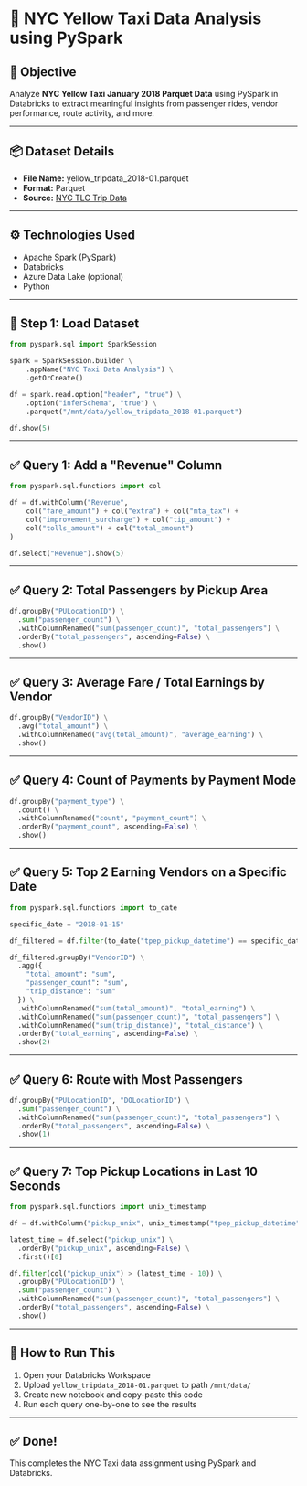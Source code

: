 # 🗽 NYC Yellow Taxi Data Analysis using PySpark

## 🎯 Objective

Analyze **NYC Yellow Taxi January 2018 Parquet Data** using PySpark in Databricks to extract meaningful insights from passenger rides, vendor performance, route activity, and more.

---

## 📦 Dataset Details

- **File Name:** yellow_tripdata_2018-01.parquet  
- **Format:** Parquet  
- **Source:** [NYC TLC Trip Data](https://www.nyc.gov/html/tlc/html/about/trip_record_data.shtml)

---

## ⚙️ Technologies Used

- Apache Spark (PySpark)
- Databricks
- Azure Data Lake (optional)
- Python

---

## 🚀 Step 1: Load Dataset

```python
from pyspark.sql import SparkSession

spark = SparkSession.builder \
    .appName("NYC Taxi Data Analysis") \
    .getOrCreate()

df = spark.read.option("header", "true") \
    .option("inferSchema", "true") \
    .parquet("/mnt/data/yellow_tripdata_2018-01.parquet")

df.show(5)
```

---

## ✅ Query 1: Add a "Revenue" Column

```python
from pyspark.sql.functions import col

df = df.withColumn("Revenue", 
    col("fare_amount") + col("extra") + col("mta_tax") +
    col("improvement_surcharge") + col("tip_amount") +
    col("tolls_amount") + col("total_amount")
)

df.select("Revenue").show(5)
```

---

## ✅ Query 2: Total Passengers by Pickup Area

```python
df.groupBy("PULocationID") \
  .sum("passenger_count") \
  .withColumnRenamed("sum(passenger_count)", "total_passengers") \
  .orderBy("total_passengers", ascending=False) \
  .show()
```

---

## ✅ Query 3: Average Fare / Total Earnings by Vendor

```python
df.groupBy("VendorID") \
  .avg("total_amount") \
  .withColumnRenamed("avg(total_amount)", "average_earning") \
  .show()
```

---

## ✅ Query 4: Count of Payments by Payment Mode

```python
df.groupBy("payment_type") \
  .count() \
  .withColumnRenamed("count", "payment_count") \
  .orderBy("payment_count", ascending=False) \
  .show()
```

---

## ✅ Query 5: Top 2 Earning Vendors on a Specific Date

```python
from pyspark.sql.functions import to_date

specific_date = "2018-01-15"

df_filtered = df.filter(to_date("tpep_pickup_datetime") == specific_date)

df_filtered.groupBy("VendorID") \
  .agg({
    "total_amount": "sum",
    "passenger_count": "sum",
    "trip_distance": "sum"
  }) \
  .withColumnRenamed("sum(total_amount)", "total_earning") \
  .withColumnRenamed("sum(passenger_count)", "total_passengers") \
  .withColumnRenamed("sum(trip_distance)", "total_distance") \
  .orderBy("total_earning", ascending=False) \
  .show(2)
```

---

## ✅ Query 6: Route with Most Passengers

```python
df.groupBy("PULocationID", "DOLocationID") \
  .sum("passenger_count") \
  .withColumnRenamed("sum(passenger_count)", "total_passengers") \
  .orderBy("total_passengers", ascending=False) \
  .show(1)
```

---

## ✅ Query 7: Top Pickup Locations in Last 10 Seconds

```python
from pyspark.sql.functions import unix_timestamp

df = df.withColumn("pickup_unix", unix_timestamp("tpep_pickup_datetime"))

latest_time = df.select("pickup_unix") \
  .orderBy("pickup_unix", ascending=False) \
  .first()[0]

df.filter(col("pickup_unix") > (latest_time - 10)) \
  .groupBy("PULocationID") \
  .sum("passenger_count") \
  .withColumnRenamed("sum(passenger_count)", "total_passengers") \
  .orderBy("total_passengers", ascending=False) \
  .show()
```

---

## 📌 How to Run This

1. Open your Databricks Workspace  
2. Upload `yellow_tripdata_2018-01.parquet` to path `/mnt/data/`  
3. Create new notebook and copy-paste this code  
4. Run each query one-by-one to see the results

---

## ✅ Done!

This completes the NYC Taxi data assignment using PySpark and Databricks.

